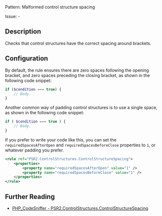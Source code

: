 Pattern: Malformed control structure spacing

Issue: -

## Description

Checks that control structures have the correct spacing around brackets.

## Configuration

By default, the rule ensures there are zero spaces following the opening bracket, and zero spaces preceding the closing bracket, as shown in the following code snippet:

```php
if ($condition === true) {
    // Body.
}
```

Another common way of padding control structures is to use a single space, as shown in the following code snippet:

```php
if ( $condition === true ) {
    // Body.
}
```

If you prefer to write your code like this, you can set the `requiredSpacesAfterOpen` and `requiredSpacesBeforeClose` properties to `1`, or whatever padding you prefer.

```xml
<rule ref="PSR2.ControlStructures.ControlStructureSpacing">
    <properties>
        <property name="requiredSpacesAfterOpen" value="1" />
        <property name="requiredSpacesBeforeClose" value="1" />
    </properties>
</rule>
```

## Further Reading

* [PHP_CodeSniffer - PSR2.ControlStructures.ControlStructureSpacing](https://github.com/squizlabs/PHP_CodeSniffer/blob/master/src/Standards/PSR2/Sniffs/ControlStructures/ControlStructureSpacingSniff.php)